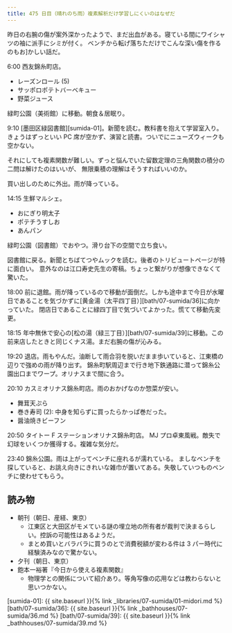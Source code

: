 ```yaml
---
title: 475 日目（晴れのち雨）複素解析だけ学習しにくいのはなぜだ
---
```


昨日の右腕の傷が案外深かったようで、まだ出血がある。寝ている間にワイシャツの袖に派手にシミが付く。
ベンチから転げ落ちただけでこんな深い傷を作るのもお]かしい話だ。

6:00 西友錦糸町店。

* レーズンロール (5)
* サッポロポテトバーベキュー
* 野菜ジュース

緑町公園（美術館）に移動。朝食＆居眠り。

9:10 [墨田区緑図書館][sumida-01]。新聞を読む。教科書を抱えて学習室入り。
きょうはずっといい PC 席が空かず、演習と読書。ついでにニューズウィークも空かない。

それにしても複素関数が難しい。ずっと悩んでいた留数定理の三角関数の積分の二問は解けたのはいいが、
無限乗積の理解はそうすればいいのか。

買い出しのために外出。雨が降っている。

14:15 生鮮マルシェ。

* おにぎり明太子
* ポテチうすしお
* あんパン

緑町公園（図書館）でおやつ。滑り台下の空間で立ち食い。

図書館に戻る。新聞とちばてつやムックを読む。後者のトリビュートページが特に面白い。
意外なのは江口寿史先生の寄稿。ちょっと繋がりが想像できなくて驚いた。

18:00 前に退館。雨が降っているので移動が面倒だ。しかも途中まで今日が水曜日であることを気づかずに[黄金湯（太平四丁目）][bath/07-sumida/36]に向かっていた。
閉店日であることに緑四丁目で気づいてよかった。慌てて移動先変更。

18:15 年中無休で安心の[松の湯（緑三丁目）][bath/07-sumida/39]に移動。この前来店したときと同じくナス湯。まだ右腕の傷が沁みる。

19:20 退店。雨もやんだ。油断して雨合羽を脱いだまま歩いていると、江東橋の辺りで強めの雨が降り出す。
錦糸町駅周辺まで行き地下鉄通路に潜って錦糸公園出口までワープ。オリナスまで間に合う。

20:10 カスミオリナス錦糸町店。雨のおかげなのか惣菜が安い。

* 舞茸天ぷら
* 巻き寿司 (2): 中身を知らずに買ったらかっぱ巻だった。
* 醤油焼きビーフン

20:50 タイトー F ステーションオリナス錦糸町店。
MJ プロ卓東風戦。敵失で幻球をいくつか獲得する。複雑な気分だ。

23:40 錦糸公園。雨は上がってベンチに座れるが濡れている。
ましなベンチを探していると、お誂え向きにきれいな雑巾が置いてある。失敬していつものベンチに使わせてもらう。

## 読み物

* 朝刊（朝日、産経、東京）
  * 江東区と大田区がモメている謎の埋立地の所有者が裁判で決まるらしい。控訴の可能性はあるようだ。
  * まとめ買いとバラバラに買うのとで消費税額が変わる件は 3 パー時代に経験済みなので驚かない。
* 夕刊（朝日、東京）
* 飽本一裕著『今日から使える複素関数』
  * 物理学との関係について紹介あり。等角写像の応用などは教わらないと思いつかない。

[sumida-01]: {{ site.baseurl }}{% link _libraries/07-sumida/01-midori.md %}
[bath/07-sumida/36]: {{ site.baseurl }}{% link _bathhouses/07-sumida/36.md %}
[bath/07-sumida/39]: {{ site.baseurl }}{% link _bathhouses/07-sumida/39.md %}
